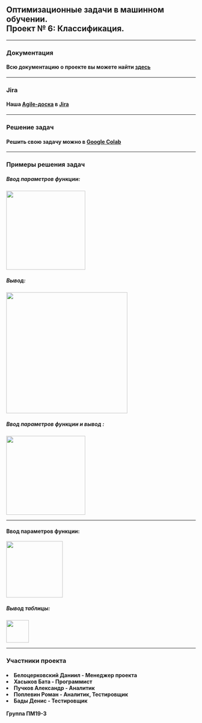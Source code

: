 <html>
	<body>
		<h2>Оптимизационные задачи в машинном обучении. <br> Проект № 6: Классификация.</h2>
		<hr>
		<h3>Документация</h3>
		<h4>Всю документацию о проекте вы можете найти <a href = "documentation.pdf">здесь</a></h4>
		<hr>
		<h3>Jira</h3>
		<h4>Наша <a href = "https://opml.atlassian.net/jira/software/projects/SS6/boards/5">Аgile-доска</a> в <a href = "https://www.atlassian.com/ru/software/jira">Jira</a></h4>
		<hr>
		<h3>Решение задач</h3>
		<h4>Решить свою задачу можно в <a href="https://colab.research.google.com/drive/1VBEEkJu6zBojKLVrkVd6x-BsGVjaHmXj?usp=sharing">Google Colab</a> </h4>
		<hr>
		<h3>Примеры решения задач</h3>
		<h5>Ввод параметров функции: </h5> 
		<img src=""
		     height="210px">
		<h5>Вывод: </h5>                                                
		<img src=""
		     height="322px">
		<h5>Ввод параметров функции и вывод : </h5> 
		<img src=""
		     height="210px">
		<hr>
		<h4>Ввод параметров функции: </h4>
		<img src=""
		     height="150px">
		<h5>Вывод таблицы: </h5> 
		<img src=""
		     height="60px">
		<hr>
		<h3>Участники проекта</h3>
		<h4>
		<li>Белоцерковский Даниил - Менеджер проектa</li>
		<li>Хасыков Бата - Программист</li>
		<li>Пучков Александр - Аналитик</li>
		<li>Поплевин Роман - Аналитик, Тестировщик</li>
		<li>Бады Денис - Тестировщик</li>
		<br>
		Группа ПМ19-3
		</h4>
  </body>

</html>
